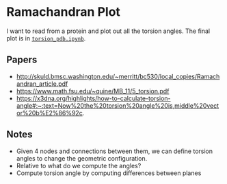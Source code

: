 # Ramachandran Plot

I want to read from a protein and plot out all the torsion angles. The final plot is in [`torsion_pdb.ipynb`](./torsion_pdb.ipynb).

## Papers

- http://skuld.bmsc.washington.edu/~merritt/bc530/local_copies/Ramachandran_article.pdf
- https://www.math.fsu.edu/~quine/MB_11/5_torsion.pdf
- https://x3dna.org/highlights/how-to-calculate-torsion-angle#:~:text=Now%20the%20torsion%20angle%20is,middle%20vector%20b%E2%86%92c.

## Notes

- Given 4 nodes and connections between them, we can define torsion angles to change the geometric configuration.
- Relative to what do we compute the angles?
- Compute torsion angle by computing differences between planes